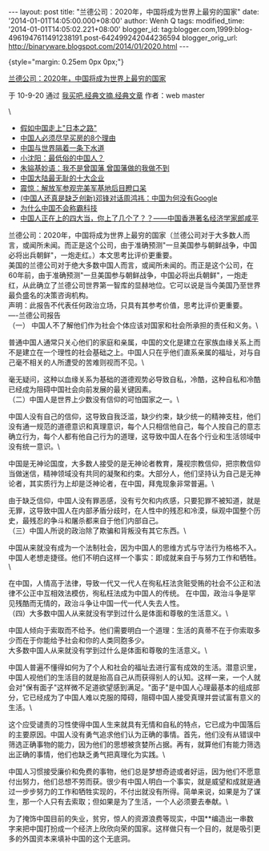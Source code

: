 --- layout: post title: "兰德公司：2020年，中国将成为世界上最穷的国家"
date: '2014-01-01T14:05:00.000+08:00' author: Wenh Q tags:
modified\_time: '2014-01-01T14:05:02.221+08:00' blogger\_id:
tag:blogger.com,1999:blog-4961947611491238191.post-642499242044236594
blogger\_orig\_url: http://binaryware.blogspot.com/2014/01/2020.html ---

 {style="margin: 0.25em 0px 0px;"}

[兰德公司：2020年，中国将成为世界上最穷的国家](http://womai8.com/?p=2907)

于 10-9-20 通过 [我买吧.经典文摘.经典文章](http://womai8.com/) 作者：web
master

\

-   [假如中国走上"日本之路"](http://womai8.com/?p=2909)
-   [中国人必须尽早买房的8个理由](http://womai8.com/?p=2902)
-   [中国与世界隔着一条下水道](http://womai8.com/?p=2196)
-   [小沈阳：最低俗的中国人？](http://womai8.com/?p=2614)
-   [朱镕基妙语：我不是曾国藩
    曾国藩做的我做不到](http://womai8.com/?p=2766)
-   [中国大陆最无耻的十大企业](http://womai8.com/?p=2424)
-   [震惊：解放军参观完美军基地后目瞪口呆](http://womai8.com/?p=2344)
-   [(中国人还真是缺乏创新)邓锋对话周鸿祎：中国为何没有Google](http://womai8.com/?p=2324)
-   [为什么中国不会称霸科技](http://womai8.com/?p=2616)
-   [中国人正在上的四大当，你上了几个了？？——中国香港著名经济学家郎咸平](http://womai8.com/?p=2492)

兰德公司：2020年，中国将成为世界上最穷的国家（兰德公司对于大多数人而言，或闻所未闻。而正是这个公司，由于准确预测"一旦美国参与朝鲜战争，中国必将出兵朝鲜"，一炮走红。）本文思考比评价更重要。\
美国的兰德公司对于绝大多数中国人而言，或闻所未闻的。而正是这个公司，在60年前，由于准确预测"一旦美国参与朝鲜战争，中国必将出兵朝鲜"，一炮走红，从此确立了兰德公司世界第一智库的显赫地位。它可以说是当今美国乃至世界最负盛名的决策咨询机构。\
声明：此报告不代表任何政治立场，只具有其参考价值，思考比评价更重要。\
—-兰德公司报告\
 （一）
中国人不了解他们作为社会个体应该对国家和社会所承担的责任和义务。\

普通中国人通常只关心他们的家庭和亲属，中国的文化是建立在家族血缘关系上而不是建立在一个理性的社会基础之上。中国人只在乎他们直系亲属的福址，对与自己毫不相关的人所遭受的苦难则视而不见。\

毫无疑问，这种以血缘关系为基础的道德观势必导致自私，冷酷，这种自私和冷酷已经成为阻碍中国社会向前发展的最关键因素。\
（二）中国人是世界上少数没有信仰的可怕国家之一。\

中国人没有自己的信仰，这导致自我泛滥，缺少约束，缺少统一的精神支柱，他们没有通一规范的道德意识和真理意识，每个人只相信他自己，每个人按自己的意志确立行为，每个人都有他自己行为的道理，这导致中国人在各个行业和生活领域中没有统一意识。\

中国是无神论国度，大多数人接受的是无神论者教育，蔑视宗教信仰，把宗教信仰当做迷信，精神领域没有共同的凝聚和约束。大部分人，他们坚持认为自己是无神论者，其实质行为上却是泛神论者，在中国，拜鬼现象非常普遍。\

由于缺乏信仰，中国人没有罪恶感，没有亏欠和内疚感，只要犯罪不被知道，就是无罪，这导致中国人在内部矛盾分歧时，在人性中的残忍和冷漠，纵观中国整个历史，最残忍的争斗和屠杀都来自于他们内部自己。\
（三）中国人所说的政治除了欺骗和背叛没有其它东西。\

中国从来就没有成为一个法制社会，因为中国人的思维方式与守法行为格格不入。中国人老想走捷径。他们不明白这样一个事实：即成就来自于与努力工作和牺牲。\

在中国，人情高于法律，导致一代又一代人在徇私枉法贪赃受贿的社会不公正和法律不公正中互相效法模仿，徇私枉法成为中国人的传统。
在中国，政治斗争是罕见残酷而无情的，政治斗争让中国一代一代人失去人性。\
（四）大多数中国人从来就没有学到过什么是体面和尊敬的生活意义。\

中国人倾向于索取而不给予。他们需要明白一个道理：生活的真蒂不在于你索取多少而在于你能给予社会和你的人类同胞多少。\
 大多数中国人从来就没有学到过什么是体面和尊敬的生活意义。\

中国人普遍不懂得如何为了个人和社会的福址去进行富有成效的生活。潜意识里，中国人视他们的生活目的就是抬高自己从而获得别人的认知。这样一来，一个人就会对"保有面子"这样微不足道欲望感到满足。"面子"是中国人心理最基本的组成部分，它已经成为了中国人难以克服的障碍，阻碍中国人接受真理并尝试富有意义的生活。\

这个应受谴责的习性使得中国人生来就具有无情和自私的特点，它已成为中国落后的主要原因。中国人没有勇气追求他们认为正确的事情。首先，他们没有从错误中筛选正确事物的能力，因为他们的思想被贪婪所占据。再有，就算他们有能力筛选出正确的事情，他们也缺乏勇气把真理化为实践。\

中国人习惯接受廉价和免费的事物，他们总是梦想奇迹或者好运，因为他们不愿意付出努力，他们总想不劳而获。很少有中国人明白一个事实，就是威望和成就是通过一步步努力的工作和牺牲实现的，不付出就没有所得。简单来说，如果是为了谋生，那一个人只有去索取；但如果是为了生活，一个人必须要去奉献。\

为了掩饰中国目前的失业，贫穷，惊人的资源浪费等现实，中国\*\*编造出一串数字来把中国打扮成一个经济上欣欣向荣的国家。这样做只有一个目的，就是吸引更多的外国资本来填补中国的这个无底洞。
